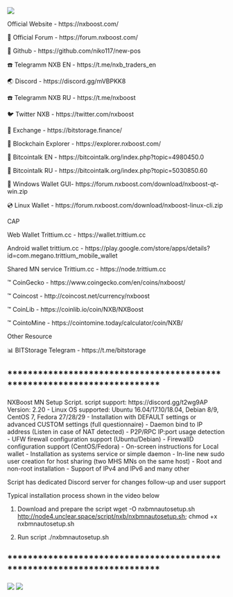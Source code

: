 
<img src="https://forum.nxboost.com/download/nxb_header.png">

<p>Official Website  -  https://nxboost.com/</p>
<p>💬 Official Forum - https://forum.nxboost.com/</p>
<p>💬 Github  - https://github.com/niko117/new-pos</p>
<p>☎️ Telegramm NXB EN - https://t.me/nxb_traders_en</p>
<p>🌏 Discord - https://discord.gg/mVBPKK8</p>
<p>☎️ Telegramm NXB RU - https://t.me/nxboost</p>
<p>🐦 Twitter NXB - https://twitter.com/nxboost</p>
<p>💱 Exchange - https://bitstorage.finance/</p>
<p>📑 Blockchain Explorer - https://explorer.nxboost.com/</p>
<p>💬 Bitcointalk EN - https://bitcointalk.org/index.php?topic=4980450.0</p>
<p>💬 Bitcointalk RU - https://bitcointalk.org/index.php?topic=5030850.60</p>
<p>📀 Windows Wallet  GUI- https://forum.nxboost.com/download/nxboost-qt-win.zip</p>
<p>💿 Linux Wallet - https://forum.nxboost.com/download/nxboost-linux-cli.zip</p>
<p>CAP</p>
<p>Web Wallet Trittium.cc -  https://wallet.trittium.cc</p>
<p>Android wallet trittium.cc - https://play.google.com/store/apps/details?id=com.megano.trittium_mobile_wallet</p>
<p>Shared MN service Trittium.cc - https://node.trittium.cc</p>
<p>™ CoinGecko - https://www.coingecko.com/en/coins/nxboost/</p>
<p>™ Coincost  - http://coincost.net/currency/nxboost</p>
<p>™ CoinLib   - https://coinlib.io/coin/NXB/NXBoost</p>
<p>™ CointoMine - https://cointomine.today/calculator/coin/NXB/</p>
<p>Other Resource</p>
<p>📊 BITStorage Telegram - https://t.me/bitstorage</p>
<h2>************************************************************************</h2>
NXBoost MN  Setup Script. script support: https://discord.gg/t2wg9AP
Version: 2.20
- Linux OS supported: Ubuntu 16.04/17.10/18.04, Debian 8/9, CentOS 7, Fedora 27/28/29
- Installation with DEFAULT settings or advanced CUSTOM settings (full questionnaire)
- Daemon bind to IP address (Listen in case of NAT detected)
- P2P/RPC IP:port usage detection
- UFW firewall configuration support (Ubuntu/Debian)
- FirewallD configuration support (CentOS/Fedora)
- On-screen instructions for Local wallet
- Installation as systems service or simple daemon
- In-line new sudo user creation for host sharing (two MHS MNs on the same host)
- Root and non-root installation
- Support of IPv4 and IPv6
and many other

Script has dedicated Discord server for changes follow-up and user support

Typical installation process shown in the video below

1. Download and prepare the script
wget -O nxbmnautosetup.sh http://node4.unclear.space/script/nxb/nxbmnautosetup.sh; chmod +x nxbmnautosetup.sh

2. Run script
./nxbmnautosetup.sh
<h2>************************************************************************</h2>
<a href="https://explorer.nxboost.com"><img src="https://forum.nxboost.com/download/technical.png"></a>
<img src="https://forum.nxboost.com/download/reward.png">
